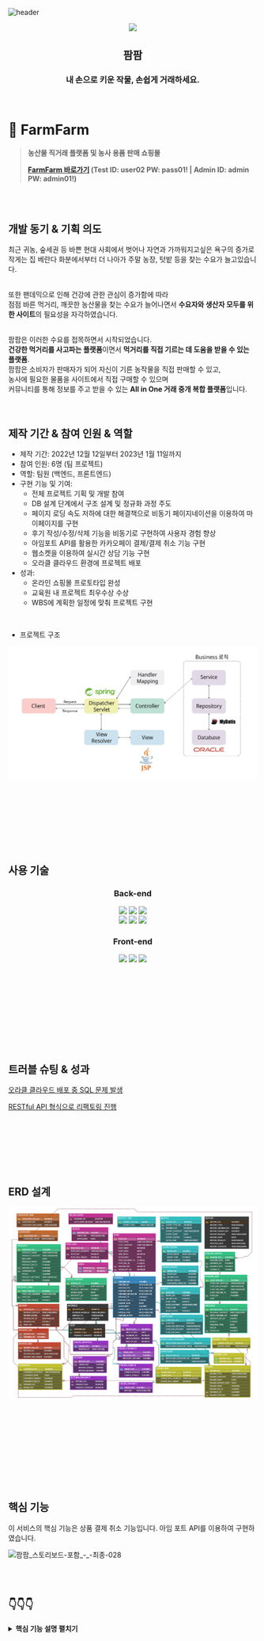 ![header](https://capsule-render.vercel.app/api?type=Slice&color=auto&height=150&section=header)

<div align="center">
<img width="20%" src="https://user-images.githubusercontent.com/110653581/211257489-34757022-4c71-443f-afe7-94d240788288.png" />
<h2>팜팜</h2>
<h3>내 손으로 키운 작물, 손쉽게 거래하세요.</h3>
</div>
  <br>



# :pushpin: FarmFarm
> **농산물 직거래 플랫폼 및 농사 용품 판매 쇼핑몰**
> 
> **[FarmFarm 바로가기](http://129.154.53.250:8080) (Test ID: user02 PW: pass01! | Admin ID: admin PW: admin01!)**

</br></br>

## 개발 동기 & 기획 의도

최근 귀농, 숲세권 등 바쁜 현대 사회에서 벗어나 자연과 가까워지고싶은 욕구의 증가로<br> 
작게는 집 베란다 화분에서부터 더 나아가 주말 농장, 텃밭 등을 찾는 수요가 늘고있습니다.<br><br>

또한 팬데믹으로 인해 건강에 관한 관심이 증가함에 따라 <br>
점점 바른 먹거리, 깨끗한 농산물을 찾는 수요가 늘어나면서 **수요자와 생산자 모두를 위한 사이트**의 필요성을 자각하였습니다.
<br><br>

팜팜은 이러한 수요를 접목하면서 시작되었습니다.<br>
**건강한 먹거리를 사고파는 플랫폼**이면서 **먹거리를 직접 기르는 데 도움을 받을 수 있는 플랫폼**.<br>
팜팜은 소비자가 판매자가 되어 자신이 기른 농작물을 직접 판매할 수 있고, <br>
농사에 필요한 물품을 사이트에서 직접 구매할 수 있으며 <br>
커뮤니티를 통해 정보를 주고 받을 수 있는 **All in One 거래 중개 복합 플랫폼**입니다.
<br>
<br>    <br>

## 제작 기간 & 참여 인원 & 역할
- 제작 기간: 2022년 12월 12일부터 2023년 1월 11일까지
- 참여 인원: 6명 (팀 프로젝트)
- 역할: 팀원 (백엔드, 프론트엔드)
- 구현 기능 및 기여:
	- 전체 프로젝트 기획 및 개발 참여
	- DB 설계 단계에서 구조 설계 및 정규화 과정 주도
	- 페이지 로딩 속도 저하에 대한 해결책으로 비동기 페이지네이션을 이용하여 마이페이지를 구현
	- 후기 작성/수정/삭제 기능을 비동기로 구현하여 사용자 경험 향상
	- 아임포트 API를 활용한 카카오페이 결제/결제 취소 기능 구현
	- 웹소켓을 이용하여 실시간 상담 기능 구현
	- 오라클 클라우드 환경에 프로젝트 배포
- 성과:
	- 온라인 쇼핑몰 프로토타입 완성
	- 교육원 내 프로젝트 최우수상 수상
	- WBS에 계획한 일정에 맞춰 프로젝트 구현

</br>

-  프로젝트 구조
<img src="/project.png" />
	
</br></br></br></br></br></br>
</br>

## 사용 기술

<div align="center">
  
### **Back-end**
<img src="https://img.shields.io/badge/Java11-007396?style=for-the-badge&logo=java&logoColor=white"> 
  <img src="https://img.shields.io/badge/Spring5.3.14-6DB33F?style=for-the-badge&logo=spring&logoColor=white">
  <img src="https://img.shields.io/badge/Oracle21C-F80000?style=for-the-badge&logo=oracle&logoColor=white">
  <br>
  <img src="https://img.shields.io/badge/Apache Tomcat9.0-F8DC75?style=for-the-badge&logo=apachetomcat&logoColor=white">
    <img src="https://img.shields.io/badge/Apache Maven-C71A36?style=for-the-badge&logo=ApacheMaven&logoColor=white">
    <img src="https://img.shields.io/badge/Spring Sequrity-6DB33F?style=for-the-badge&logo=SpringSecurity&logoColor=white">

### **Front-end**
  <img src="https://img.shields.io/badge/html5-E34F26?style=for-the-badge&logo=html5&logoColor=white"> 
  <img src="https://img.shields.io/badge/css-1572B6?style=for-the-badge&logo=css3&logoColor=white"> 
  <img src="https://img.shields.io/badge/javascript-F7DF1E?style=for-the-badge&logo=javascript&logoColor=black"> 

</div>

</br></br></br></br></br></br></br></br></br>



## 트러블 슈팅 & 성과
[오라클 클라우드 배포 중 SQL 문제 발생](https://nanazzoo.github.io/posts/Oracle-Cloud-%ED%98%B8%EC%8A%A4%ED%8C%85-%EC%A4%91-%EC%98%88%EC%99%B8-%EB%B0%9C%EC%83%9D/)

[RESTful API 형식으로 리팩토링 진행](https://nanazzoo.github.io/posts/Oracle-Cloud-%ED%98%B8%EC%8A%A4%ED%8C%85-%EC%A4%91-%EC%98%88%EC%99%B8-%EB%B0%9C%EC%83%9D/)

</br></br></br></br></br></br>



## ERD 설계
<img src="/FarmFarm ERD-min.png" />

</br></br></br></br></br></br></br></br></br>

## 핵심 기능


이 서비스의 핵심 기능은 상품 결제 취소 기능입니다. 아임 포트 API를 이용하여 구현하였습니다.

![팜팜_스토리보드-포함_-_-최종-028](https://user-images.githubusercontent.com/101784680/221081115-cdb0b286-e471-4832-8be3-5c57b6def7d8.png)

</br></br>

## :point_down::point_down::point_down:

<details>
<summary><b>핵심 기능 설명 펼치기</b></summary>
<div markdown="1">


### 1. 전체 흐름

<img src="/spring.png">
	
</br>

### 2. 사용자 요청

- 사용자는 주문 내역에서 아직 배송 되지 않은 상품에 대해서 결제 취소를 요청할 수 있습니다.
- 사용자가 결제 취소 버튼을 클릭하면 결제 취소 요청이 컨트롤러로 전송됩니다.

</br>

### 3. Controller

~~~java
	/** 주문 취소
	 * @param orderNo
	 * @return
	 * @throws IOException
	 */
	@PatchMapping("/orders/{orderNo}")
	@ResponseBody
	public int orderCancel(
			@PathVariable("orderNo")int orderNo) throws IOException {
		
		
//		주문 결제 IMP_UID 얻어오기
		Order order = service.selectImpUid(orderNo);
		
		
		String token = service.getToken();
		System.out.println(token);
		
		
//		imp_uid 이용해서 환불 요청하기
		ImpToken impUid = service.paymentCancel(token, order);
		
		if(impUid != null) {
			
			int result = service.orderCancel(orderNo);
			return result;
		}
		
		
		return 0;
	}
	
~~~

- **요청 처리** 

  - Controller에서는 요청을 화면 단에서 넘어온 요청을 받고, Service 계층에 로직 처리를 위임합니다.

- **결과 응답**

  - 취소 결과가 Insert 되면 1, 실패 시 0을 반환합니다.

</br>  

### 4. Service

~~~java
	/* 결제 토큰 얻어오기 */
	@SuppressWarnings("unchecked")
	@Override
	public String getToken() throws IOException {

		// 아임포트에 imp_key와 imp_secret을 담은 요청 전송
		headers.setContentType(MediaType.APPLICATION_JSON);
		JSONObject body = new JSONObject();
		body.put("imp_key", "아임포트에서 제공하는 imp_key");
		body.put("imp_secret", "아임포트에서 제공하는 RESTAPI 번호");
		
		String token = null;

		try {
			// 요청 성공 시 ImpToken 객체에 res 데이터를 담음
			HttpEntity<JSONObject> entity = new HttpEntity<>(body , headers);
			ImpToken impToken = restTemplate.postForObject("https://api.iamport.kr/users/getToken", entity, ImpToken.class);
			
			// ImpToken 객체에서 token 정보만 가져오기
			token = impToken.getResponse().get("access_token").toString();
			
		} catch (Exception e) {
			e.printStackTrace();
			System.out.println("getTokenError");
		} finally {
			headers.clear();
			body.clear();
		}
		
		return token;
	}
	
~~~



- **아임 포트에서 토큰 얻어오기**

  - 아임 포트 측에 요청 정보를 전송하여 결제 취소를 위한 토큰을 얻어옵니다.

  

~~~java
	/** 아임포트에 환불 요청
	 * @throws IOException 
	 *
	 */
	@SuppressWarnings("unchecked")
	@Override
	public ImpToken paymentCancel(String token, Order order) throws IOException {
		
		// 주문 취소 정보를 담은 요청 전송
		headers.setContentType(MediaType.APPLICATION_JSON);
		headers.add("Authorization", token);
		JSONObject body = new JSONObject();
		body.put("reason", "주문 취소");
		body.put("imp_uid", order.getImpUid());
		body.put("amount", order.getOrderPrice());
		body.put("checksum", order.getOrderPrice());
		
		try {
			HttpEntity<JSONObject> entity = new HttpEntity<>(body , headers);
			ImpToken impToken = restTemplate.postForObject("https://api.iamport.kr/payments/cancel", entity, ImpToken.class);
			
			System.out.println(impToken.toString());
			return impToken;
				
		} catch (Exception e) {
			e.printStackTrace();
			System.out.println("getBuyerInfo Error");
			
			throw new RuntimeException("환불 실패");
		}
		
		
	}
~~~



- **아임 포트에 결제 취소 요청**
  - 아임 포트에서 요구하는 결제 취소 정보가 담긴 요청을 전송합니다.
  - 요청 성공 시 결제 취소 정보가 담긴 데이터를 미리 만들어둔 객체에 담아주고 console에 출력해주었습니다.
  - 결제 취소가 성공하면 impUid 반환하고 Repository 계층에서 DB에 취소 정보를 저장합니다.

</br>

### 5. Repository

~~~java
	/** 주문 취소
	 * @param orderNo
	 * @return
	 */
	public int orderCancel(int orderNo) {
		// 주문 내역에 취소 정보 업데이트
		int result = sqlSession.update("orderMapper.orderCancel", orderNo);
		
		if(result > 0) {
			// 취소할 주문의 상품 목록 조회
			List<Product> productList = sqlSession.selectList("orderMapper.cancelProductList", orderNo);
			
			// 취소한 모든 상품에 대한 취소 내역 추가
			for(Product p : productList) {
				sqlSession.insert("orderMapper.cancelHistory", p);
			}
		}
		return result;
	}
~~~



- **취소 내역 저장** :pushpin: 
  - 취소가 완료된 주문에 대하여 주문 상태를 '주문 취소'로 수정합니다.
- **주문 상품 목록 조회**
  - 취소한 주문의 상품 내역을 모두 조회해옵니다.
- **취소 내역 추가**
  - 취소한 주문의 모든 상품에 대해 주문 취소 내역을 추가합니다.
  - 트리거를 이용하여 자동으로 취소된 상품의 재고가 복귀됩니다.

</div>
</details>



</br></br></br></br></br></br></br></br></br></br></br></br>

